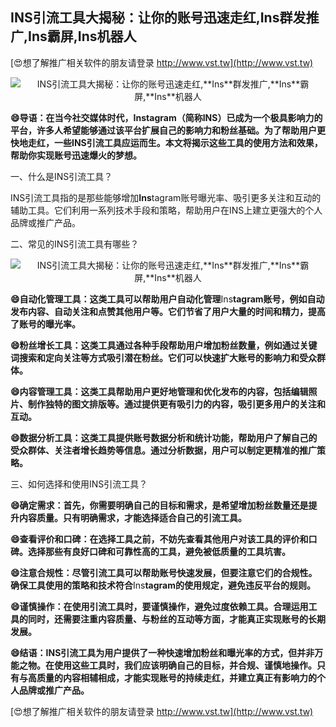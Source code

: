 ## **INS引流工具大揭秘：让你的账号迅速走红,**Ins**群发推广,**Ins**霸屏,**Ins**机器人**

[😍想了解推广相关软件的朋友请登录 http://www.vst.tw](http://www.vst.tw)

 <center><img src="https://vst.tw/MP4/tuiguang/png/2.png" alt="INS引流工具大揭秘：让你的账号迅速走红,**Ins**群发推广,**Ins**霸屏,**Ins**机器人"></center>

**😄导语：在当今社交媒体时代，**Ins**tagram（简称INS）已成为一个极具影响力的平台，许多人希望能够通过该平台扩展自己的影响力和粉丝基础。为了帮助用户更快地走红，一些INS引流工具应运而生。本文将揭示这些工具的使用方法和效果，帮助你实现账号迅速爆火的梦想。**

一、什么是INS引流工具？

INS引流工具指的是那些能够增加**Ins**tagram账号曝光率、吸引更多关注和互动的辅助工具。它们利用一系列技术手段和策略，帮助用户在INS上建立更强大的个人品牌或推广产品。

二、常见的INS引流工具有哪些？

 <center><img src="https://vst.tw/MP4/tuiguang/png/3.png" alt="INS引流工具大揭秘：让你的账号迅速走红,**Ins**群发推广,**Ins**霸屏,**Ins**机器人"></center>

**😄自动化管理工具：这类工具可以帮助用户自动化管理**Ins**tagram账号，例如自动发布内容、自动关注和点赞其他用户等。它们节省了用户大量的时间和精力，提高了账号的曝光率。**

**😄粉丝增长工具：这类工具通过各种手段帮助用户增加粉丝数量，例如通过关键词搜索和定向关注等方式吸引潜在粉丝。它们可以快速扩大账号的影响力和受众群体。**

**😄内容管理工具：这类工具帮助用户更好地管理和优化发布的内容，包括编辑照片、制作独特的图文排版等。通过提供更有吸引力的内容，吸引更多用户的关注和互动。**

**😄数据分析工具：这类工具提供账号数据分析和统计功能，帮助用户了解自己的受众群体、关注者增长趋势等信息。通过分析数据，用户可以制定更精准的推广策略。**

三、如何选择和使用INS引流工具？

**😄确定需求：首先，你需要明确自己的目标和需求，是希望增加粉丝数量还是提升内容质量。只有明确需求，才能选择适合自己的引流工具。**

**😄查看评价和口碑：在选择工具之前，不妨先查看其他用户对该工具的评价和口碑。选择那些有良好口碑和可靠性高的工具，避免被低质量的工具坑害。**

**😄注意合规性：尽管引流工具可以帮助账号快速发展，但要注意它们的合规性。确保工具使用的策略和技术符合**Ins**tagram的使用规定，避免违反平台的规则。**

**😄谨慎操作：在使用引流工具时，要谨慎操作，避免过度依赖工具。合理运用工具的同时，还需要注重内容质量、与粉丝的互动等方面，才能真正实现账号的长期发展。**

**😄结语：INS引流工具为用户提供了一种快速增加粉丝和曝光率的方式，但并非万能之物。在使用这些工具时，我们应该明确自己的目标，并合规、谨慎地操作。只有与高质量的内容相辅相成，才能实现账号的持续走红，并建立真正有影响力的个人品牌或推广产品。**

[😍想了解推广相关软件的朋友请登录 http://www.vst.tw](http://www.vst.tw)



